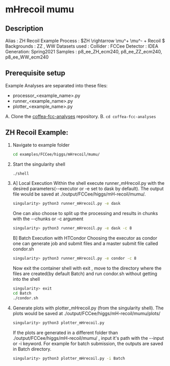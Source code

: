 # mHrecoil mumu 

## Description

Alias : ZH Recoil Example
Process : $ZH \rightarrow \mu^+ \mu^- + Recoil $ 
Backgrounds : ZZ , WW
Datasets used : Collider : FCCee
                Detector : IDEA
                Generation: Spring2021
                Samples : p8_ee_ZH_ecm240, p8_ee_ZZ_ecm240, p8_ee_WW_ecm240

## Prerequisite setup
Example Analyses are separated into these files:
- processor_<example_name>.py
- runner_<example_name>.py
- plotter_<example_name>.py

A. Clone the [coffea-fcc-analyses](https://github.com/prayagyadav/coffea-fcc-analyses.git) repository.
B. `cd coffea-fcc-analyses`

## ZH Recoil Example:


1. Navigate to example folder
   ```bash
   cd examples/FCCee/higgs/mHrecoil/mumu/
   ```
   
2. Start the singularity shell
   ```bash
   ./shell
   ```
   
3. A] Local Execution
     Within the shell execute runner_mHrecoil.py with the desired parameters(--executor or -e set to dask by default). The output file would be saved at ./output/FCCee/higgs/mH-recoil/mumu/.
      ```bash
      singularity> python3 runner_mHrecoil.py -e dask
      ```
     One can also choose to split up the processing and results in chunks with the --chunks or -c argument
      ```bash
      singularity> python3 runner_mHrecoil.py -e dask -c 8
      ```
      
     B] Batch Execution with HTCondor
     Choosing the executor as condor one can generate job and submit files and a master submit file called condor.sh
      ```bash
      singularity> python3 runner_mHrecoil.py -e condor -c 8
      ```
     Now exit the container shell with exit , move to the directory where the files are created(by default Batch) and run condor.sh without getting into the shell
     ```bash
     singularity> exit
     cd Batch
     ./condor.sh
     ```
     
4. Generate plots with plotter_mHrecoil.py (from the singularity shell). The plots would be saved at ./output/FCCee/higgs/mH-recoil/mumu/plots/
   ```bash
   singularity> python3 plotter_mHrecoil.py
   ```
   If the plots are generated in a different folder than ./output/FCCee/higgs/mH-recoil/mumu/ , input it's path with the --input or -i keyword. For example for batch submission, the outputs are saved in Batch directory.
   ```bash
   singularity> python3 plotter_mHrecoil.py -i Batch
   ```
